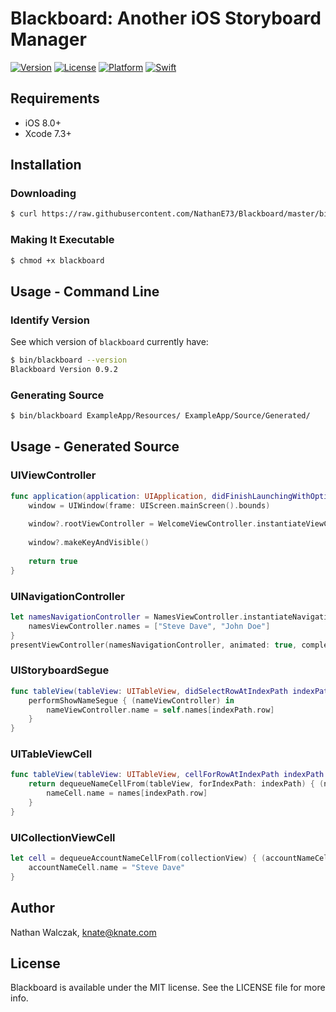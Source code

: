 # Blackboard: Another iOS Storyboard Manager

[![Version](https://img.shields.io/badge/version-0.9.2-brightgreen.svg)]()
[![License](https://img.shields.io/badge/license-MIT-222222.svg)](http://opensource.org/licenses/MIT)
[![Platform](https://img.shields.io/badge/platform-ios-lightgrey.svg)](https://developer.apple.com/ios/)
[![Swift](https://img.shields.io/badge/swift-2.2-yellow.svg)](https://swift.org)

## Requirements

- iOS 8.0+
- Xcode 7.3+

## Installation

### Downloading

```bash
$ curl https://raw.githubusercontent.com/NathanE73/Blackboard/master/bin/blackboard > blackboard
```

### Making It Executable

```bash
$ chmod +x blackboard
```

## Usage - Command Line

### Identify Version

See which version of `blackboard` currently have:

```bash
$ bin/blackboard --version
Blackboard Version 0.9.2
```

### Generating Source

```bash
$ bin/blackboard ExampleApp/Resources/ ExampleApp/Source/Generated/
```

## Usage - Generated Source

### UIViewController

```swift
func application(application: UIApplication, didFinishLaunchingWithOptions launchOptions: [NSObject: AnyObject]?) -> Bool {
    window = UIWindow(frame: UIScreen.mainScreen().bounds)
    
    window?.rootViewController = WelcomeViewController.instantiateViewControllerFromStoryboard()
    
    window?.makeKeyAndVisible()
    
    return true
}
```

### UINavigationController

```swift
let namesNavigationController = NamesViewController.instantiateNavigationControllerFromStoryboard { (namesViewController) in
    namesViewController.names = ["Steve Dave", "John Doe"]
}
presentViewController(namesNavigationController, animated: true, completion: nil)
```

### UIStoryboardSegue

```swift
func tableView(tableView: UITableView, didSelectRowAtIndexPath indexPath: NSIndexPath) {
    performShowNameSegue { (nameViewController) in
        nameViewController.name = self.names[indexPath.row]
    }
}
```

### UITableViewCell

```swift
func tableView(tableView: UITableView, cellForRowAtIndexPath indexPath: NSIndexPath) -> UITableViewCell {
    return dequeueNameCellFrom(tableView, forIndexPath: indexPath) { (nameCell) in
        nameCell.name = names[indexPath.row]
    }
}
```

### UICollectionViewCell

```swift
let cell = dequeueAccountNameCellFrom(collectionView) { (accountNameCell) in
    accountNameCell.name = "Steve Dave"
}
```

## Author

Nathan Walczak, knate@knate.com

## License

Blackboard is available under the MIT license. See the LICENSE file for more info.
